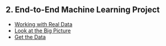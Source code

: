 ## 2. End-to-End Machine Learning Project
- [Working with Real Data](./working_with_real_data.ipynb)
- [Look at the Big Picture](./look_at_the_big_picture.ipynb)
- [Get the Data](./get_the_data.ipynb)

